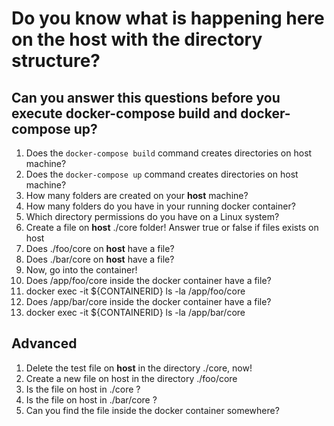 # Do you know what is happening here on the host with the directory structure?
## Can you answer this questions before you execute docker-compose build and docker-compose up?
 1. Does the ```docker-compose build``` command creates directories on host machine?
 2. Does the ```docker-compose up``` command creates directories on host machine?
 3. How many folders are created on your **host** machine?
 4. How many folders do you have in your running docker container?
 5. Which directory permissions do you have on a Linux system?
 6. Create a file on **host** ./core folder! Answer true or false if files exists on host
 7. Does ./foo/core on **host** have a file?
 8. Does ./bar/core on **host** have a file?
 9. Now, go into the container! 
 10. Does /app/foo/core inside the docker container have a file?
 11. docker exec -it ${CONTAINERID} ls -la /app/foo/core
 12. Does /app/bar/core inside the docker container have a file?
 13. docker exec -it ${CONTAINERID} ls -la /app/bar/core

## Advanced

 1. Delete the test file on **host** in the directory ./core, now!
 2. Create a new file on host in the directory ./foo/core
 3. Is the file on host in ./core ?
 4. Is the file on host in ./bar/core ? 
 5. Can you find the file inside the docker container somewhere?
